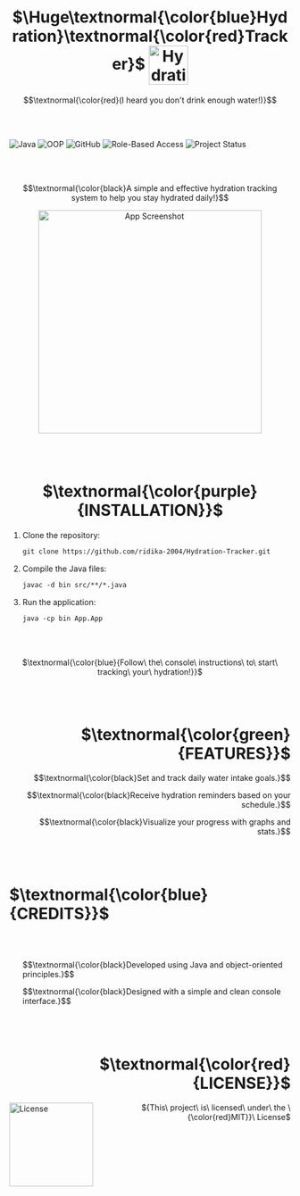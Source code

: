 <h1 align="center" font-style="bold">
  $\Huge\textnormal{\color{blue}Hydration}\textnormal{\color{red}Tracker}$
  <img src="https://github.com/user-attachments/assets/4e9f7102-0b3d-449d-a2c5-f414b9205fff" alt="Hydration Tracker" width="70" style="vertical-align: middle;">
</h1>

$$\textnormal{\color{red}(I heard you don't drink enough water!)}$$

<br><br>



![Java](https://img.shields.io/badge/Java-ED8B00?style=for-the-badge&logo=java&logoColor=white)
![OOP](https://img.shields.io/badge/Object--Oriented%20Programming-%2300A896?style=for-the-badge)
![GitHub](https://img.shields.io/badge/Version%20Control-GitHub-%23181717?style=for-the-badge&logo=github)
![Role-Based Access](https://img.shields.io/badge/Access%20Control-Role--Based-%23008CBA?style=for-the-badge)
![Project Status](https://img.shields.io/badge/Project-Active-green?style=for-the-badge)

<br><br>

$$\textnormal{\color{black}A simple and effective hydration tracking system to help you stay hydrated daily!}$$

<p align="center">
  <img src="https://github.com/user-attachments/assets/b5d15079-d0bc-446b-9f54-f68310464190" alt="App Screenshot" width=400>
</p>


<br><br>

<h1 align="center"> 
  $\textnormal{\color{purple}{INSTALLATION}}$
</h1>

1. Clone the repository:
   ```diff
   git clone https://github.com/ridika-2004/Hydration-Tracker.git
   ```

2. Compile the Java files:
   ```diff
   javac -d bin src/**/*.java
   ```

3. Run the application:
   ```diff
   java -cp bin App.App
   ```

<br><br>

<p align="center"> $\textnormal{\color{blue}{Follow\ the\ console\ instructions\ to\ start\ tracking\ your\ hydration!}}$ </p>

<br><br>
<h1 align="right"> 
  $\textnormal{\color{green}{FEATURES}}$ 
</h1>
 

<ul align="right">
  <p align= "right">$$\textnormal{\color{black}Set and track daily water intake goals.}$$</p>
  <p align= "right">$$\textnormal{\color{black}Receive hydration reminders based on your schedule.}$$</p>
  <p align= "right">$$\textnormal{\color{black}Visualize your progress with graphs and stats.}$$</p>
</ul>

<br><br>

<h1 align="left"> 
  $\textnormal{\color{blue}{CREDITS}}$ 
</h1>

<br><br>
<ul align="left">
<p>$$\textnormal{\color{black}Developed using Java and object-oriented principles.}$$</p>
<p>$$\textnormal{\color{black}Designed with a simple and clean console interface.}$$</p>
</ul>

<br><br>

<h1 align="right"> $\textnormal{\color{red}{LICENSE}}$ </h1>
<img src="https://github.com/user-attachments/assets/acbcca7e-5e05-4337-97b5-1b49b93615bb" alt="License" width="150" align="left" style="vertical-align: bottom;" />
<p align="right">${This\ project\ is\ licensed\ under\ the \ {\color{red}MIT}}\ License$</p>
